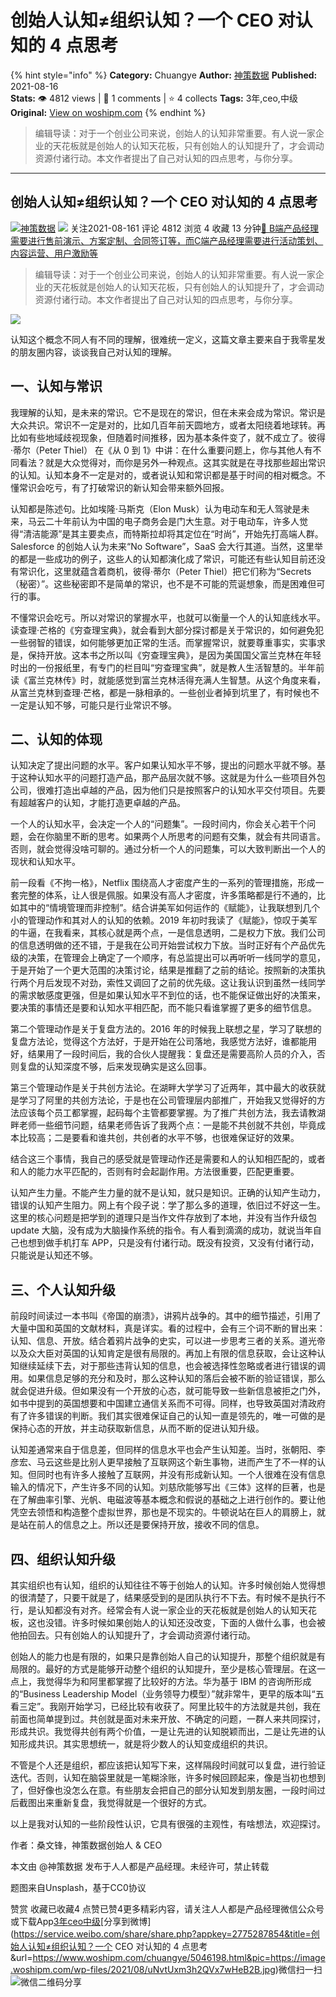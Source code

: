 # 创始人认知≠组织认知？一个 CEO 对认知的 4 点思考
{% hint style="info" %}
**Category:** Chuangye
**Author:** [神策数据](https://www.woshipm.com/u/68466)
**Published:** 2021-08-16  
**Stats:** 👁️ 4812 views | 💬 1 comments | ⭐ 4 collects
**Tags:** 3年,ceo,中级
**Original:** [View on woshipm.com](https://www.woshipm.com/chuangye/5046198.html)
{% endhint %}
> 编辑导读：对于一个创业公司来说，创始人的认知非常重要。有人说一家企业的天花板就是创始人的认知天花板，只有创始人的认知提升了，才会调动资源付诸行动。本文作者提出了自己对认知的四点思考，与你分享。

---

## 创始人认知≠组织认知？一个 CEO 对认知的 4 点思考

[![](https://static.woshipm.com/view/woshipm_api_def_20240109112039_9620.png?imageView2/1/w/72/h/72/q/100)](https://www.woshipm.com/u/68466)[神策数据](https://www.woshipm.com/u/68466) ![](https://static.woshipm.com/tag/1122_1@2x.png) 关注2021-08-161 评论 4812 浏览 4 收藏 13 分钟[🔗 B端产品经理需要进行售前演示、方案定制、合同签订等，而C端产品经理需要进行活动策划、内容运营、用户激励等](https://ke.qidianla.com/courses/bcpm)

> 编辑导读：对于一个创业公司来说，创始人的认知非常重要。有人说一家企业的天花板就是创始人的认知天花板，只有创始人的认知提升了，才会调动资源付诸行动。本文作者提出了自己对认知的四点思考，与你分享。

![](https://image.woshipm.com/wp-files/2021/08/uNvtUxm3h2QVx7wHeB2B.jpg)

认知这个概念不同人有不同的理解，很难统一定义，这篇文章主要来自于我零星发的朋友圈内容，谈谈我自己对认知的理解。

## 一、认知与常识

我理解的认知，是未来的常识。它不是现在的常识，但在未来会成为常识。常识是大众共识。常识不一定是对的，比如几百年前天圆地方，或者太阳绕着地球转。再比如有些地域歧视现象，但随着时间推移，因为基本条件变了，就不成立了。彼得·蒂尔（Peter Thiel） 在《从 0 到 1》中讲：在什么重要问题上，你与其他人有不同看法？就是大众觉得对，而你是另外一种观点。这其实就是在寻找那些超出常识的认知。认知本身不一定是对的，或者说认知和常识都是基于时间的相对概念。不懂常识会吃亏，有了打破常识的新认知会带来额外回报。

认知都是陈述句。比如埃隆·马斯克（Elon Musk）认为电动车和无人驾驶是未来，马云二十年前认为中国的电子商务会是门大生意。对于电动车，许多人觉得“清洁能源”是其主要卖点，而特斯拉却将其定位在“时尚”，开始先打高端人群。Salesforce 的创始人认为未来“No Software”，SaaS 会大行其道。当然，这里举的都是一些成功的例子，这些人的认知都演化成了常识，可能还有些认知目前还没有常识化，这里就蕴含着商机，彼得·蒂尔（Peter Thiel）把它们称为“Secrets（秘密）”。这些秘密即不是简单的常识，也不是不可能的荒诞想象，而是困难但可行的事。

不懂常识会吃亏。所以对常识的掌握水平，也就可以衡量一个人的认知底线水平。读查理·芒格的《穷查理宝典》，就会看到大部分探讨都是关于常识的，如何避免犯一些弱智的错误，如何能够更加正常的生活。而掌握常识，就要尊重事实，实事求是，保持开放。这本书之所以叫《穷查理宝典》，是因为美国国父富兰克林在年轻时出的一份报纸里，有专门的栏目叫“穷查理宝典”，就是教人生活智慧的。半年前读《富兰克林传》时，就能感觉到富兰克林活得充满人生智慧。从这个角度来看，从富兰克林到查理·芒格，都是一脉相承的。一些创业者掉到坑里了，有时候也不一定是认知不够，可能只是行业常识不够。

## 二、认知的体现

认知决定了提出问题的水平。客户如果认知水平不够，提出的问题水平就不够。基于这种认知水平的问题打造产品，那产品层次就不够。这就是为什么一些项目外包公司，很难打造出卓越的产品，因为他们只是按照客户的认知水平交付项目。先要有超越客户的认知，才能打造更卓越的产品。

一个人的认知水平，会决定一个人的“问题集”。一段时间内，你会关心若干个问题，会在你脑里不断的思考。如果两个人所思考的问题有交集，就会有共同语言。否则，就会觉得没啥可聊的。通过分析一个人的问题集，可以大致判断出一个人的现状和认知水平。

前一段看《不拘一格》，Netflix 围绕高人才密度产生的一系列的管理措施，形成一套完整的体系，让人很是佩服。如果没有高人才密度，许多策略都是行不通的，比如其中的“情境管理而非控制”。结合讲美军如何运作的《赋能》，让我联想到几个小的管理动作和其对人的认知的依赖。2019 年初时我读了《赋能》，惊叹于美军的牛逼，在我看来，其核心就是两个点，一是信息透明，二是权力下放。我们公司的信息透明做的还不错，于是我在公司开始尝试权力下放。当时正好有个产品优先级的决策，在管理会上确定了一个顺序，有总监提出可以再听听一线同学的意见，于是开始了一个更大范围的决策讨论，结果是推翻了之前的结论。按照新的决策执行两个月后发现不对劲，索性又调回了之前的优先级。这让我认识到虽然一线同学的需求敏感度更强，但是如果认知水平不到位的话，也不能保证做出好的决策来，要决策的事情还是要和认知水平相匹配，而不能只看谁掌握了更多的细节信息。

第二个管理动作是关于复盘方法的。2016 年的时候我上联想之星，学习了联想的复盘方法论，觉得这个方法好，于是开始在公司落地，我感觉方法好，谁都能用好，结果用了一段时间后，我的合伙人提醒我：复盘还是需要高阶人员的介入，否则复盘的认知深度不够，后来发现确实是这么回事。

第三个管理动作是关于共创方法论。在湖畔大学学习了近两年，其中最大的收获就是学习了阿里的共创方法论，于是也在公司管理层内部推广，开始我又觉得好的方法应该每个员工都掌握，起码每个主管都要掌握。为了推广共创方法，我去请教湖畔老师一些细节问题，结果老师告诉了我两个点：一是能不共创就不共创，毕竟成本比较高；二是要看和谁共创，共创者的水平不够，也很难保证好的效果。

结合这三个事情，我自己的感受就是管理动作还是需要和人的认知相匹配的，或者和人的能力水平匹配的，否则有时会起副作用。方法很重要，匹配更重要。

认知产生力量。不能产生力量的就不是认知，就只是知识。正确的认知产生动力，错误的认知产生阻力。网上有个段子说：学了那么多的道理，依旧过不好这一生。这里的核心问题是把学到的道理只是当作文件存放到了本地，并没有当作升级包 update 大脑，没有成为大脑操作系统的指令。有人看到滴滴的成功，就说当年自己也想到做手机打车 APP，只是没有付诸行动。既没有投资，又没有付诸行动，只能说是认知还不够。

## 三、个人认知升级

前段时间读过一本书叫《帝国的崩溃》，讲鸦片战争的。其中的细节描述，引用了大量中国和英国的文献材料，真是详实。看的过程中，会有三个词不断的冒出来：认知、信息、开放。结合着鸦片战争的史实，可以进一步思考三者的关系。道光帝以及众大臣对英国的认知肯定是很有局限的。再加上有限的信息获取，会让这种认知继续延续下去，对于那些违背认知的信息，也会被选择性忽略或者进行错误的调用。如果信息足够的充分和及时，那么这种认知的落后会被不断的验证错误，那么就会促进升级。但如果没有一个开放的心态，就可能导致一些新信息被拒之门外，如书中提到的英国想要和中国建立通信关系而不可得。同样，也导致英国对清政府有了许多错误的判断。我们其实很难保证自己的认知一直是领先的，唯一可做的是保持心态的开放，并主动获取新信息，从而不断的促进认知升级。

认知差通常来自于信息差，但同样的信息水平也会产生认知差。当时，张朝阳、李彦宏、马云这些是比别人更早接触了互联网这个新生事物，进而产生了不一样的认知。但同时也有许多人接触了互联网，并没有形成新认知。一个人很难在没有信息输入的情况下，产生许多不同的认知。刘慈欣能够写出《三体》这样的巨著，也是在了解曲率引擎、光帆、电磁波等基本概念和假说的基础之上进行创作的。要让他凭空去领悟和构造整个虚拟世界，那也是不现实的。牛顿说站在巨人的肩膀上，就是站在前人的信息之上。所以还是要保持开放，接收不同的信息。

## 四、组织认知升级

其实组织也有认知，组织的认知往往不等于创始人的认知。许多时候创始人觉得想的很清楚了，只要干就是了，结果感受到的是团队执行不下去。有时候不是执行不行，是认知都没有对齐。经常会有人说一家企业的天花板就是创始人的认知天花板，这也没错。许多时候如果创始人的认知还没改变，下面的人做什么事，也会被他拍回去。只有创始人的认知提升了，才会调动资源付诸行动。

创始人的能力也是有限的，如果只是靠创始人自己的认知提升，那整个组织就是有局限的。最好的方式是能够开动整个组织的认知提升，至少是核心管理层。在这一点上，我觉得华为和阿里都掌握了比较好的方法。华为基于 IBM 的咨询所形成的“Business Leadership Model（业务领导力模型）”就非常牛，更早的版本叫“五看三定”。我刚开始学习，已经比较有收获了。阿里比较牛的方法就是共创，我在前面也简单提到过。共创就是面对未来开放、不确定的问题，一群人来共同探讨，形成共识。我觉得共创有两个价值，一是让先进的认知脱颖而出，二是让先进的认知形成共识。其实思想统一，就是将少数人的认知变成组织的共识。

不管是个人还是组织，都应该把认知写下来，这样隔段时间就可以复盘，进行验证迭代。否则，认知在脑袋里就是一笔糊涂账，许多时候回顾起来，像是当初也想到了，但好像也没怎么在意。有些朋友会把自己的部分认知发到朋友圈，一段时间过后截图出来重新复盘，我觉得就是一个很好的方式。

以上是我对认知的一些阶段性认识，它具有很强的主观性，有啥想法，欢迎探讨。

作者：桑文锋，神策数据创始人 & CEO

本文由 @神策数据 发布于人人都是产品经理。未经许可，禁止转载

题图来自Unsplash，基于CC0协议

赞赏 收藏已收藏4 点赞已赞4更多精彩内容，请关注人人都是产品经理微信公众号或下载App[3年](https://www.woshipm.com/tag/3%e5%b9%b4)[ceo](https://www.woshipm.com/tag/ceo)[中级](https://www.woshipm.com/tag/%e4%b8%ad%e7%ba%a7)[分享到微博](https://service.weibo.com/share/share.php?appkey=2775287854&title=创始人认知≠组织认知？一个 CEO 对认知的 4 点思考&url=https://www.woshipm.com/chuangye/5046198.html&pic=https://image.woshipm.com/wp-files/2021/08/uNvtUxm3h2QVx7wHeB2B.jpg)微信扫一扫![微信二维码](https://api.pwmqr.com/qrcode/create/?url=https://www.woshipm.com/chuangye/5046198.html)分享